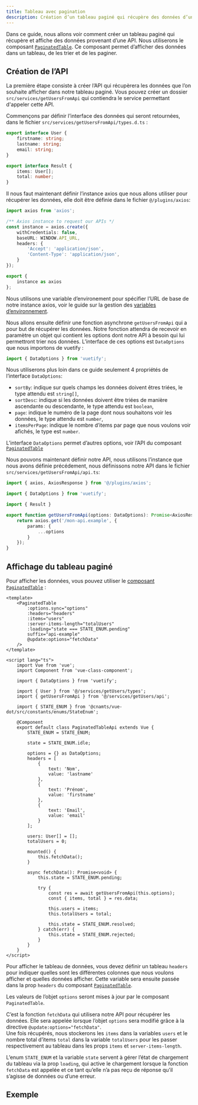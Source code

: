 ```yaml
---
title: Tableau avec pagination
description: Création d’un tableau paginé qui récupère des données d’une API.
---
```


Dans ce guide, nous allons voir comment créer un tableau paginé qui récupère et affiche des données provenant d’une API. Nous utiliserons le composant [`PaginatedTable`](https://digital-design-system.netlify.app/composants/paginated-table). Ce composant permet d’afficher des données dans un tableau, de les trier et de les paginer.

## Création de l’API

La première étape consiste à créer l’API qui récupèrera les données que l’on souhaite afficher dans notre tableau paginé. Vous pouvez créer un dossier `src/services/getUsersFromApi` qui contiendra le service permettant d'appeler cette API.

Commençons par définir l’interface des données qui seront retournées, dans le fichier `src/services/getUsersFromApi/types.d.ts` :

```ts
export interface User {
    firstname: string;
    lastname: string;
    email: string;
}

export interface Result {
    items: User[];
    total: number;
}
```

Il nous faut maintenant définir l’instance axios que nous allons utiliser pour récupérer les données, elle doit être définie dans le fichier `@/plugins/axios`:

```ts
import axios from 'axios';

/** Axios instance to request our APIs */
const instance = axios.create({
	withCredentials: false,
	baseURL: WINDOW.API_URL,
	headers: {
		'Accept': 'application/json',
		'Content-Type': 'application/json',
	}
});

export {
	instance as axios
};
```

<doc-alert type="info">

Nous utilisons une variable d’environement pour spécifier l’URL de base de notre instance axios, voir le guide sur la gestion des [variables d’environnement](https://digital-design-system.netlify.app/guides/variables-environnement).

</doc-alert>

Nous allons ensuite définir une fonction asynchrone `getUsersFromApi` qui a pour but de récupérer les données. Notre fonction attendra de recevoir en paramètre un objet qui contient les options dont notre API à besoin qui lui permettront trier nos données. L’interface de ces options est `DataOptions` que nous importons de vuetify :

```ts
import { DataOptions } from 'vuetify';
```

Nous utiliserons plus loin dans ce guide seulement 4 propriétés de l’interface `DataOptions`:

- `sortBy`: indique sur quels champs les données doivent êtres triées, le type attendu est `string[]`,
- `sortDesc`: indique si les données doivent être triées de manière ascendante ou descendante, le type attendu est `boolean`,
- `page`: indique le numéro de la page dont nous souhaitons voir les données, le type attendu est `number`,
- `itemsPerPage`: indique le nombre d’items par page que nous voulons voir afichés, le type est `number`.

<doc-alert type="info">

L’interface `DataOptions` permet d’autres options, voir l’API du composant [`PaginatedTable`](https://digital-design-system.netlify.app/composants/paginated-table#section/api)

</doc-alert>

Nous pouvons maintenant définir notre API, nous utilisons l’instance que nous avons définie précédement, nous définissons notre API dans le fichier `src/services/getUsersFromApi/api.ts`:

```ts
import { axios, AxiosResponse } from '@/plugins/axios';

import { DataOptions } from 'vuetify';

import { Result }

export function getUsersFromApi(options: DataOptions): Promise<AxiosResponse<Result>> {
	return axios.get('/mon-api.example', {
		params: {
			...options
		}
	});
}
```

## Affichage du tableau paginé

Pour afficher les données, vous pouvez utiliser le [composant `PaginatedTable`](/composants/paginated-table) :

```vue
<template>
	<PaginatedTable
		:options.sync="options"
		:headers="headers"
		:items="users"
		:server-items-length="totalUsers"
		:loading="state === STATE_ENUM.pending"
		suffix="api-example"
		@update:options="fetchData"
	/>
</template>

<script lang="ts">
	import Vue from 'vue';
	import Component from 'vue-class-component';

	import { DataOptions } from 'vuetify';

	import { User } from '@/services/getUsers/types';
	import { getUsersFromApi } from '@/services/getUsers/api';

	import { STATE_ENUM } from '@cnamts/vue-dot/src/constants/enums/StateEnum';

	@Component
	export default class PaginatedTableApi extends Vue {
		STATE_ENUM = STATE_ENUM;

		state = STATE_ENUM.idle;

		options = {} as DataOptions;
		headers = [
			{
				text: 'Nom',
				value: 'lastname'
			},
			{
				text: 'Prénom',
				value: 'firstname'
			},
			{
				text: 'Email',
				value: 'email'
			}
		];

		users: User[] = [];
		totalUsers = 0;

		mounted() {
			this.fetchData();
		}

		async fetchData(): Promise<void> {
			this.state = STATE_ENUM.pending;

			try {
				const res = await getUsersFromApi(this.options);
				const { items, total } = res.data;

				this.users = items;
				this.totalUsers = total;

				this.state = STATE_ENUM.resolved;
			} catch(err) {
				this.state = STATE_ENUM.rejected;
			}
		}
	}
</script>
```

Pour afficher le tableau de données, vous devez définir un tableau `headers` pour indiquer quelles sont les différentes colonnes que nous voulons afficher et quelles données afficher.
Cette variable sera ensuite passée dans la prop `headers` du composant [`PaginatedTable`](/composants/paginated-table#section/api).

Les valeurs de l’objet `options` seront mises à jour par le composant `PaginatedTable`.

C’est la fonction `fetchData` qui utilisera notre API pour récupérer les données. Elle sera appelée lorsque l’objet `options` sera modifié grâce à la directive `@update:options="fetchData"`.<br>
Une fois récupérés, nous stockerons les `items` dans la variables `users` et le nombre total d’items `total` dans la variable `totalUsers` pour les passer respectivement au tableau dans les props `items` et `server-items-length`.

L’enum `STATE_ENUM` et la variable `state` servent à gérer l’état de chargement du tableau via la prop `loading`, qui active le chargement lorsque la fonction `fetchData` est appelée et ce tant qu’elle n’a pas reçu de réponse qu’il s’agisse de données ou d’une erreur.

## Exemple

<doc-example file="paginated-table-guide/usage"></doc-example>

